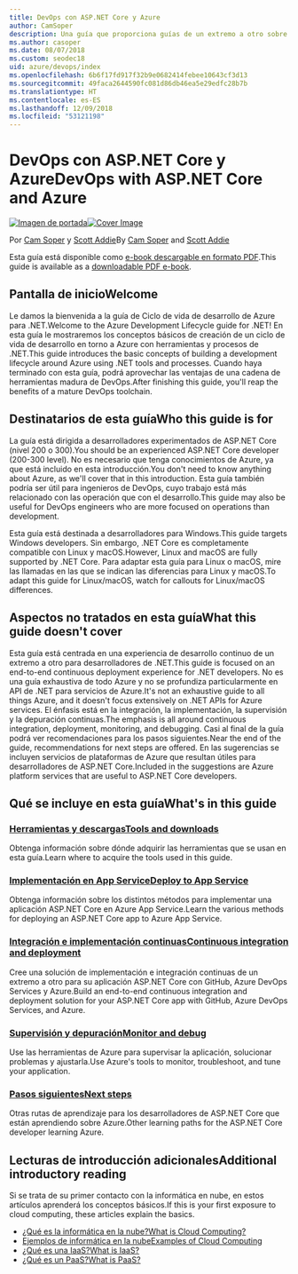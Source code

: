 ```yaml
---
title: DevOps con ASP.NET Core y Azure
author: CamSoper
description: Una guía que proporciona guías de un extremo a otro sobre cómo crear una canalización de DevOps para una aplicación ASP.NET Core hospedada en Azure.
ms.author: casoper
ms.date: 08/07/2018
ms.custom: seodec18
uid: azure/devops/index
ms.openlocfilehash: 6b6f17fd917f32b9e0682414febee10643cf3d13
ms.sourcegitcommit: 49faca2644590fc081d86db46ea5e29edfc28b7b
ms.translationtype: HT
ms.contentlocale: es-ES
ms.lasthandoff: 12/09/2018
ms.locfileid: "53121198"
---
```

# <a name="devops-with-aspnet-core-and-azure"></a><span data-ttu-id="9971a-103">DevOps con ASP.NET Core y Azure</span><span class="sxs-lookup"><span data-stu-id="9971a-103">DevOps with ASP.NET Core and Azure</span></span>

<span data-ttu-id="9971a-104">[![Imagen de portada](./media/cover-large.png)](https://aka.ms/devopsbook)</span><span class="sxs-lookup"><span data-stu-id="9971a-104">[![Cover Image](./media/cover-large.png)](https://aka.ms/devopsbook)</span></span>

<span data-ttu-id="9971a-105">Por [Cam Soper](https://twitter.com/camsoper) y [Scott Addie](https://twitter.com/scottaddie)</span><span class="sxs-lookup"><span data-stu-id="9971a-105">By [Cam Soper](https://twitter.com/camsoper) and [Scott Addie](https://twitter.com/scottaddie)</span></span>

<span data-ttu-id="9971a-106">Esta guía está disponible como [e-book descargable en formato PDF](https://aka.ms/devopsbook).</span><span class="sxs-lookup"><span data-stu-id="9971a-106">This guide is available as a [downloadable PDF e-book](https://aka.ms/devopsbook).</span></span>

## <a name="welcome"></a><span data-ttu-id="9971a-107">Pantalla de inicio</span><span class="sxs-lookup"><span data-stu-id="9971a-107">Welcome</span></span> 

<span data-ttu-id="9971a-108">Le damos la bienvenida a la guía de Ciclo de vida de desarrollo de Azure para .NET.</span><span class="sxs-lookup"><span data-stu-id="9971a-108">Welcome to the Azure Development Lifecycle guide for .NET!</span></span> <span data-ttu-id="9971a-109">En esta guía le mostraremos los conceptos básicos de creación de un ciclo de vida de desarrollo en torno a Azure con herramientas y procesos de .NET.</span><span class="sxs-lookup"><span data-stu-id="9971a-109">This guide introduces the basic concepts of building a development lifecycle around Azure using .NET tools and processes.</span></span> <span data-ttu-id="9971a-110">Cuando haya terminado con esta guía, podrá aprovechar las ventajas de una cadena de herramientas madura de DevOps.</span><span class="sxs-lookup"><span data-stu-id="9971a-110">After finishing this guide, you'll reap the benefits of a mature DevOps toolchain.</span></span>

## <a name="who-this-guide-is-for"></a><span data-ttu-id="9971a-111">Destinatarios de esta guía</span><span class="sxs-lookup"><span data-stu-id="9971a-111">Who this guide is for</span></span>

<span data-ttu-id="9971a-112">La guía está dirigida a desarrolladores experimentados de ASP.NET Core (nivel 200 o 300).</span><span class="sxs-lookup"><span data-stu-id="9971a-112">You should be an experienced ASP.NET Core developer (200-300 level).</span></span> <span data-ttu-id="9971a-113">No es necesario que tenga conocimientos de Azure, ya que está incluido en esta introducción.</span><span class="sxs-lookup"><span data-stu-id="9971a-113">You don't need to know anything about Azure, as we'll cover that in this introduction.</span></span> <span data-ttu-id="9971a-114">Esta guía también podría ser útil para ingenieros de DevOps, cuyo trabajo está más relacionado con las operación que con el desarrollo.</span><span class="sxs-lookup"><span data-stu-id="9971a-114">This guide may also be useful for DevOps engineers who are more focused on operations than development.</span></span>

<span data-ttu-id="9971a-115">Esta guía está destinada a desarrolladores para Windows.</span><span class="sxs-lookup"><span data-stu-id="9971a-115">This guide targets Windows developers.</span></span> <span data-ttu-id="9971a-116">Sin embargo, .NET Core es completamente compatible con Linux y macOS.</span><span class="sxs-lookup"><span data-stu-id="9971a-116">However, Linux and macOS are fully supported by .NET Core.</span></span> <span data-ttu-id="9971a-117">Para adaptar esta guía para Linux o macOS, mire las llamadas en las que se indican las diferencias para Linux y macOS.</span><span class="sxs-lookup"><span data-stu-id="9971a-117">To adapt this guide for Linux/macOS, watch for callouts for Linux/macOS differences.</span></span>

## <a name="what-this-guide-doesnt-cover"></a><span data-ttu-id="9971a-118">Aspectos no tratados en esta guía</span><span class="sxs-lookup"><span data-stu-id="9971a-118">What this guide doesn't cover</span></span>

<span data-ttu-id="9971a-119">Esta guía está centrada en una experiencia de desarrollo continuo de un extremo a otro para desarrolladores de .NET.</span><span class="sxs-lookup"><span data-stu-id="9971a-119">This guide is focused on an end-to-end continuous deployment experience for .NET developers.</span></span> <span data-ttu-id="9971a-120">No es una guía exhaustiva de todo Azure y no se profundiza particularmente en API de .NET para servicios de Azure.</span><span class="sxs-lookup"><span data-stu-id="9971a-120">It's not an exhaustive guide to all things Azure, and it doesn't focus extensively on .NET APIs for Azure services.</span></span> <span data-ttu-id="9971a-121">El énfasis está en la integración, la implementación, la supervisión y la depuración continuas.</span><span class="sxs-lookup"><span data-stu-id="9971a-121">The emphasis is all around continuous integration, deployment, monitoring, and debugging.</span></span> <span data-ttu-id="9971a-122">Casi al final de la guía podrá ver recomendaciones para los pasos siguientes.</span><span class="sxs-lookup"><span data-stu-id="9971a-122">Near the end of the guide, recommendations for next steps are offered.</span></span> <span data-ttu-id="9971a-123">En las sugerencias se incluyen servicios de plataformas de Azure que resultan útiles para desarrolladores de ASP.NET Core.</span><span class="sxs-lookup"><span data-stu-id="9971a-123">Included in the suggestions are Azure platform services that are useful to ASP.NET Core developers.</span></span>

## <a name="whats-in-this-guide"></a><span data-ttu-id="9971a-124">Qué se incluye en esta guía</span><span class="sxs-lookup"><span data-stu-id="9971a-124">What's in this guide</span></span>

### <a name="tools-and-downloadsxrefazuredevopstools-and-downloads"></a>[<span data-ttu-id="9971a-125">Herramientas y descargas</span><span class="sxs-lookup"><span data-stu-id="9971a-125">Tools and downloads</span></span>](xref:azure/devops/tools-and-downloads)

<span data-ttu-id="9971a-126">Obtenga información sobre dónde adquirir las herramientas que se usan en esta guía.</span><span class="sxs-lookup"><span data-stu-id="9971a-126">Learn where to acquire the tools used in this guide.</span></span>

### <a name="deploy-to-app-servicexrefazuredevopsdeploy-to-app-service"></a>[<span data-ttu-id="9971a-127">Implementación en App Service</span><span class="sxs-lookup"><span data-stu-id="9971a-127">Deploy to App Service</span></span>](xref:azure/devops/deploy-to-app-service)

<span data-ttu-id="9971a-128">Obtenga información sobre los distintos métodos para implementar una aplicación ASP.NET Core en Azure App Service.</span><span class="sxs-lookup"><span data-stu-id="9971a-128">Learn the various methods for deploying an ASP.NET Core app to Azure App Service.</span></span>

### <a name="continuous-integration-and-deploymentxrefazuredevopscicd"></a>[<span data-ttu-id="9971a-129">Integración e implementación continuas</span><span class="sxs-lookup"><span data-stu-id="9971a-129">Continuous integration and deployment</span></span>](xref:azure/devops/cicd)

<span data-ttu-id="9971a-130">Cree una solución de implementación e integración continuas de un extremo a otro para su aplicación ASP.NET Core con GitHub, Azure DevOps Services y Azure.</span><span class="sxs-lookup"><span data-stu-id="9971a-130">Build an end-to-end continuous integration and deployment solution for your ASP.NET Core app with GitHub, Azure DevOps Services, and Azure.</span></span>

### <a name="monitor-and-debugxrefazuredevopsmonitor"></a>[<span data-ttu-id="9971a-131">Supervisión y depuración</span><span class="sxs-lookup"><span data-stu-id="9971a-131">Monitor and debug</span></span>](xref:azure/devops/monitor)

<span data-ttu-id="9971a-132">Use las herramientas de Azure para supervisar la aplicación, solucionar problemas y ajustarla.</span><span class="sxs-lookup"><span data-stu-id="9971a-132">Use Azure's tools to monitor, troubleshoot, and tune your application.</span></span>

### <a name="next-stepsxrefazuredevopsnext-steps"></a>[<span data-ttu-id="9971a-133">Pasos siguientes</span><span class="sxs-lookup"><span data-stu-id="9971a-133">Next steps</span></span>](xref:azure/devops/next-steps)

<span data-ttu-id="9971a-134">Otras rutas de aprendizaje para los desarrolladores de ASP.NET Core que están aprendiendo sobre Azure.</span><span class="sxs-lookup"><span data-stu-id="9971a-134">Other learning paths for the ASP.NET Core developer learning Azure.</span></span>

## <a name="additional-introductory-reading"></a><span data-ttu-id="9971a-135">Lecturas de introducción adicionales</span><span class="sxs-lookup"><span data-stu-id="9971a-135">Additional introductory reading</span></span>

<span data-ttu-id="9971a-136">Si se trata de su primer contacto con la informática en nube, en estos artículos aprenderá los conceptos básicos.</span><span class="sxs-lookup"><span data-stu-id="9971a-136">If this is your first exposure to cloud computing, these articles explain the basics.</span></span>

* [<span data-ttu-id="9971a-137">¿Qué es la informática en la nube?</span><span class="sxs-lookup"><span data-stu-id="9971a-137">What is Cloud Computing?</span></span>](https://azure.microsoft.com/overview/what-is-cloud-computing/)
* [<span data-ttu-id="9971a-138">Ejemplos de informática en la nube</span><span class="sxs-lookup"><span data-stu-id="9971a-138">Examples of Cloud Computing</span></span>](https://azure.microsoft.com/overview/examples-of-cloud-computing/)
* [<span data-ttu-id="9971a-139">¿Qué es una IaaS?</span><span class="sxs-lookup"><span data-stu-id="9971a-139">What is IaaS?</span></span>](https://azure.microsoft.com/overview/what-is-iaas/)
* [<span data-ttu-id="9971a-140">¿Qué es un PaaS?</span><span class="sxs-lookup"><span data-stu-id="9971a-140">What is PaaS?</span></span>](https://azure.microsoft.com/overview/what-is-paas/)
